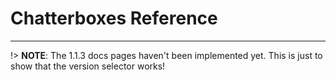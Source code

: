 # Chatterboxes Reference

---

!> **NOTE**: The 1.1.3 docs pages haven't been implemented yet. This is just to show that the version selector works!

